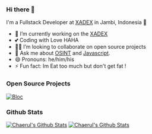 ### Hi there 👋

I'm a Fullstack Developer at [XADEX](https://xadex.org) in Jambi, Indonesia 🌆

- 🔭 I’m currently working on the [XADEX](https://xadex.org)
- 💕 Coding with Love HAHA
- 🧑‍💻 I’m looking to collaborate on open source projects
- 💬 Ask me about [OSINT](#) and [Javascript](https://javascript.org).
- 😄 Pronouns: he/him/his
- ⚡ Fun fact: Im Eat too much but don't get fat !

### Open Source Projects

[![Bloc](https://github-readme-stats.vercel.app/api/pin/?username=chaerulchas&repo=telegram-miner-client)](https://github.com/chaerulchas/telegram-miner-client)

### Github Stats

[![Chaerul's Github Stats](https://github-readme-stats.vercel.app/api?username=chaerulchas&count_private=true&theme=default&show_icons=true)](https://github.com/chaerulchas)
[![Chaerul's Github Stats](https://github-readme-stats.vercel.app/api/top-langs/?username=chaerulchas&count_private=true&theme=default&show_icons=true)](https://github.com/chaerulchas)
